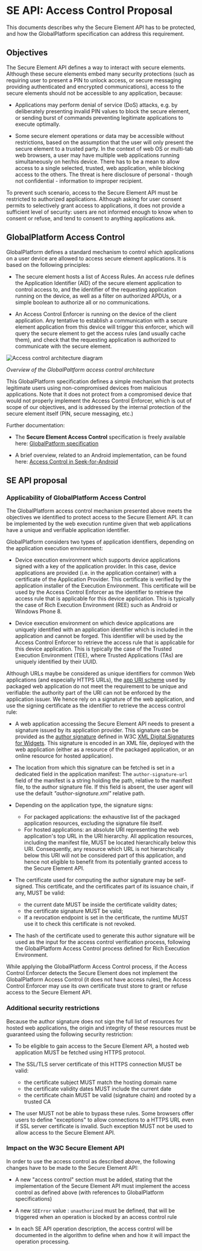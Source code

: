 
# SE API: Access Control Proposal

This documents describes why the Secure Element API has to be protected, and how the GlobalPlatform specification can address this requirement.

## Objectives

The Secure Element API defines a way to interact with secure elements. Although these secure elements embed many security protections (such as requiring user to present a PIN to unlock access, or secure messaging providing authenticated and encrypted communications), access to the secure elements should not be accessible to any application, because:

 * Applications may perform denial of service (DoS) attacks, e.g. by deliberately presenting invalid PIN values to block the secure element, or sending burst of commands preventing legitimate applications to execute optimally.

 * Some secure element operations or data may be accessible without restrictions, based on the assumption that the user will only present the secure element to a trusted party. In the context of web OS or multi-tab web browsers, a user may have multiple web applications running simultaneously on her/his device. There has to be a mean to allow access to a single selected, trusted, web application, while blocking access to the others. The threat is here disclosure of personal - though not confidential - information to improper recipient.

To prevent such scenario, access to the Secure Element API must be restricted to authorized applications. Although asking for user consent permits to selectively grant access to applications, it does not provide a sufficient level of security: users are not informed enough to know when to consent or refuse, and tend to consent to anything applications ask.

## GlobalPlatform Access Control

GlobalPlatform defines a standard mechanism to control which applications on a user device are allowed to access secure element applications. It is based on the following principles:

 * The secure element hosts a list of Access Rules. An access rule defines the Application Identifier (AID) of the secure element application to control access to, and the identifier of the requesting application running on the device, as well as a filter on authorized APDUs, or a simple boolean to authorize all or no communications.

 * An Access Control Enforcer is running on the device of the client application. Any tentative to establish a communication with a secure element application from this device will trigger this enforcer, which will query the secure element to get the access rules (and usually cache them), and check that the requesting application is authorized to communicate with the secure element.

![Access control architecture diagram](images/gp_access_control.png)

*Overview of the GlobalPaltform access control architecture*

This GlobalPlatform specification defines a simple mechanism that protects legitimate users using non-compromised devices from malicious applications. Note that it does not protect from a compromised device that would not properly implement the Access Control Enforcer, which is out of scope of our objectives, and is addressed by the internal protection of the secure element itself (PIN, secure messaging, etc.)

Further documentation:

 * The **Secure Element Access Control** specification is freely available here:
    [GlobalPatform specification](http://www.globalplatform.org/specificationsdevice.asp)

 * A brief overview, related to an Android implementation, can be found here:
    [Access Control in Seek-for-Android](https://code.google.com/p/seek-for-android/wiki/AccessControlIntroduction)

## SE API proposal

### Applicability of GlobalPlatform Access Control

The GlobalPlatform access control mechanism presented above meets the objectives we identified to protect access to the Secure Element API. It can be implemented by the web execution runtime given that web applications have a unique and verifiable application identifier.

GlobalPlatform considers two types of application identifiers, depending on the application execution environment:
 
 * Device execution environment which supports device applications signed with a key of the application provider. In this case, device applications are provided (i.e. in the application container) with a certificate of the Application Provider. This certificate is verified by the application installer of the Execution Environment. This certificate will be used by the Access Control Enforcer as the identifier to retrieve the access rule that is applicable for this device application. This is typically the case of Rich Execution Environment (REE) such as Android or Windows Phone 8.

 * Device execution environment on which device applications are uniquely identified with an application identifier which is included in the application and cannot be forged. This identifier will be used by the Access Control Enforcer to retrieve the access rule that is applicable for this device application. This is typically the case of the Trusted Execution Environment (TEE), where Trusted Applications (TAs) are uniquely identified by their UUID.

Although URLs maybe be considered as unique identifiers for common Web applications (and especially HTTPS URLs), the [app URI scheme](http://www.w3.org/2012/sysapps/app-uri/) used by packaged web application do not meet the requirement to be unique and verifiable: the authority part of the URI can not be enforced by the application issuer. We hence rely on a signature of the web application, and use the signing certificate as the identifier to retrieve the access control rule:

 * A web application accessing the Secure Element API needs to present a signature issued by its application provider. This signature can be provided as the [author signature](http://www.w3.org/TR/widgets-digsig/#author-signatures) defined in W3C [XML Digital Signatures for Widgets](http://www.w3.org/TR/widgets-digsig/). This signature is encoded in an XML file, deployed with the web application (either as a resource of the packaged application, or an online resource for hosted application).

 * The location from which this signature can be fetched is set in a dedicated field in the application manifest:
 The ``author-signature-url`` field of the manifest is a string holding the path, relative to the manifest file, to the author signature file. If this field is absent, the user agent will use the default *"author-signature.xml"* relative path.

 * Depending on the application type, the signature signs:
   * For packaged applications: the exhaustive list of the packaged application resources, excluding the signature file itself.
   * For hosted applications: an absolute URI representing the web application's top URL in the URI hierarchy. All application resources, including the manifest file, MUST be located hierarchically below this URI. Consequently, any resource which URL is not hierarchically below this URI will not be considered part of this application, and hence not eligible to benefit from its potentially granted access to the Secure Element API.

 * The certificate used for computing the author signature may be self-signed. This certificate, and the certificates part of its issuance chain, if any, MUST be valid: 
    * the current date MUST be inside the certificate validity dates;
    * the certificate signature MUST be valid;
    * If a revocation endpoint is set in the certificate, the runtime MUST use it to check this certificate is not revoked.

 * The hash of the certificate used to generate this author signature will be used as the input for the access control verification process, following the GlobalPlatform Access Control process defined for Rich Execution Environment.


While applying the GlobalPlatform Access Control process, if the Access Control Enforcer detects the Secure Element does not implement the GlobalPlatform Access Control (it does not have access rules), the Access Control Enforcer may use its own certificate trust store to grant or refuse access to the Secure Element API.

### Additional security restrictions

Because the author signature does not sign the full list of resources for hosted web applications, the origin and integrity of these resources must be guaranteed using the following security restriction:

 * To be eligible to gain access to the Secure Element API, a hosted web application MUST be fetched using HTTPS protocol.

 * The SSL/TLS server certificate of this HTTPS connection MUST be valid:
   * the certificate subject MUST match the hosting domain name
   * the certificate validity dates MUST include the current date
   * the certificate chain MUST be valid (signature chain) and rooted by a trusted CA   

 * The user MUST not be able to bypass these rules. Some browsers offer users to define "exceptions" to allow connections to a HTTPS URL even if SSL server certificate is invalid. Such exception MUST not be used to allow access to the Secure Element API.

### Impact on the W3C Secure Element API

In order to use the access control as described above, the following changes have to be made to the Secure Element API:

 * A new "access control" section must be added, stating that the implementation of the Secure Element API must implement the access control as defined above (with references to GlobalPlatform specifications)

 * A new `SEError` value : `unauthorized` must be defined, that will be triggered when an operation is blocked by an access control rule

 * In each SE API operation description, the access control will be documented in the algorithm to define when and how it will impact the operation processing.
